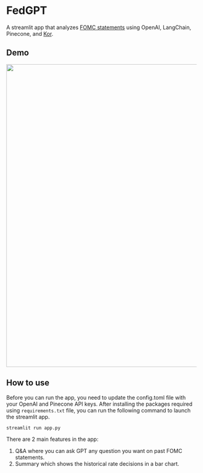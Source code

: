 # FedGPT
A streamlit app that analyzes [FOMC statements](https://www.federalreserve.gov/monetarypolicy/fomccalendars.htm) using OpenAI, LangChain, Pinecone, and [Kor](https://eyurtsev.github.io/kor/).

## Demo
<p align="center">
  <img src="demo.gif" width="800" />
</p>

## How to use
Before you can run the app, you need to update the config.toml file with your OpenAI and Pinecone API keys. 
After installing the packages required using `requirements.txt` file, you can run the following command to launch the streamlit app.
```python
streamlit run app.py
```

There are 2 main features in the app:

1. Q&A where you can ask GPT any question you want on past FOMC statements.
2. Summary which shows the historical rate decisions in a bar chart.
